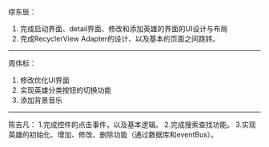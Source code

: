 ﻿缪东辰：
1. 完成启动界面、detail界面、修改和添加英雄的界面的UI设计与布局
2. 完成RecyclerView Adapter的设计、以及基本的页面之间跳转。
---
周伟标：
1. 修改优化UI界面
2. 实现英雄分类按钮的切换功能
3. 添加背景音乐
---
陈吉凡：
1.完成控件的点击事件，以及基本逻辑。
2.完成搜索查找功能。
3.实现英雄的初始化、增加、修改、删除功能（通过数据库和eventBus）。